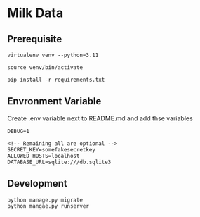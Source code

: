 # Milk Data

## Prerequisite

    virtualenv venv --python=3.11

    source venv/bin/activate
    
    pip install -r requirements.txt

## Envronment Variable

Create .env variable next to README.md and add thse variables

    DEBUG=1

    <!-- Remaining all are optional -->
    SECRET_KEY=somefakesecretkey
    ALLOWED_HOSTS=localhost
    DATABASE_URL=sqlite:///db.sqlite3


## Development

    python manage.py migrate
    python mangae.py runserver